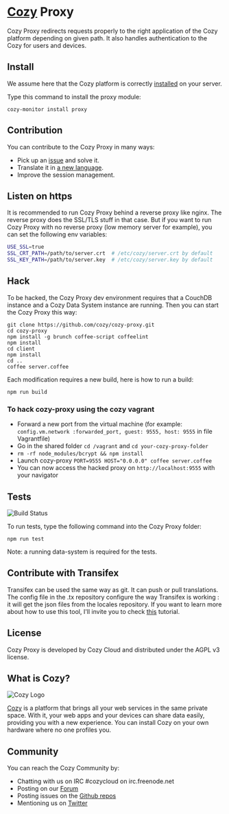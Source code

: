 # [Cozy](https://cozy.io) Proxy

Cozy Proxy redirects requests properly to the right application of the Cozy
platform depending on given path. It also handles authentication to the Cozy
for users and devices.

## Install

We assume here that the Cozy platform is correctly [installed](https://raw.github.com/cozy/cozy-setup/gh-pages/assets/images/happycloud.png)
 on your server.

Type this command to install the proxy module:

    cozy-monitor install proxy

## Contribution

You can contribute to the Cozy Proxy in many ways:

* Pick up an [issue](https://github.com/cozy/cozy-proxy/issues?state=open) and solve it.
* Translate it in [a new language](https://github.com/cozy/cozy-proxy/tree/master/client/app/locales).
* Improve the session management.

## Listen on https

It is recommended to run Cozy Proxy behind a reverse proxy like nginx. The
reverse proxy does the SSL/TLS stuff in that case. But if you want to run Cozy
Proxy with no reverse proxy (low memory server for example), you can set the
following env variables:

```sh
USE_SSL=true
SSL_CRT_PATH=/path/to/server.crt  # /etc/cozy/server.crt by default
SSL_KEY_PATH=/path/to/server.key  # /etc/cozy/server.key by default
```

## Hack

To be hacked, the Cozy Proxy dev environment requires that a CouchDB instance
and a Cozy Data System instance are running. Then you can start the Cozy Proxy
this way:

    git clone https://github.com/cozy/cozy-proxy.git
    cd cozy-proxy
    npm install -g brunch coffee-script coffeelint
    npm install
    cd client
    npm install
    cd ..
    coffee server.coffee

Each modification requires a new build, here is how to run a build:

    npm run build

### To hack cozy-proxy using the cozy vagrant

- Forward a new port from the virtual machine (for example: `config.vm.network :forwarded_port, guest: 9555, host: 9555` in file Vagrantfile)
- Go in the shared folder `cd /vagrant` and `cd your-cozy-proxy-folder`
- `rm -rf node_modules/bcrypt && npm install`
- Launch cozy-proxy `PORT=9555 HOST="0.0.0.0" coffee server.coffee`
- You can now access the hacked proxy on `http://localhost:9555` with your navigator

## Tests

![Build Status](https://travis-ci.org/cozy/cozy-proxy.png?branch=master)

To run tests, type the following command into the Cozy Proxy folder:

    npm run test

Note: a running data-system is required for the tests.

## Contribute with Transifex

Transifex can be used the same way as git. It can push or pull translations. The config file in the .tx repository configure the way Transifex is working : it will get the json files from the locales repository.
If you want to learn more about how to use this tool, I'll invite you to check [this](http://docs.transifex.com/introduction/) tutorial.

## License

Cozy Proxy is developed by Cozy Cloud and distributed under the AGPL v3 license.

## What is Cozy?

![Cozy Logo](https://raw.github.com/cozy/cozy-setup/gh-pages/assets/images/happycloud.png)

[Cozy](https://cozy.io) is a platform that brings all your web services in the
same private space.  With it, your web apps and your devices can share data
easily, providing you with a new experience. You can install Cozy on your own
hardware where no one profiles you.

## Community

You can reach the Cozy Community by:

* Chatting with us on IRC #cozycloud on irc.freenode.net
* Posting on our [Forum](https://forum.cozy.io/)
* Posting issues on the [Github repos](https://github.com/cozy/)
* Mentioning us on [Twitter](https://twitter.com/mycozycloud)
